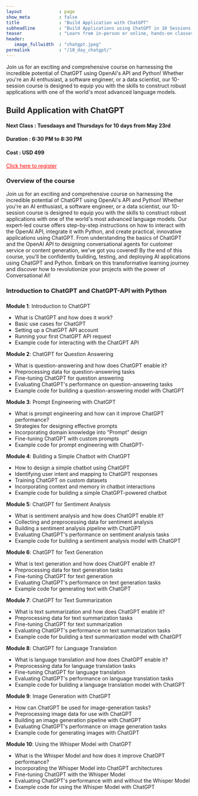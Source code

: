 ```yaml
---
layout              : page
show_meta           : false
title               : "Build Application with ChatGPT"
subheadline         : "Build Applications using ChatGPT in 10 Sessions using OpenAI API and Python"
teaser              : "Learn from in-person or online, hands-on classes taught by industry experts"
header:
   image_fullwidth  : "chatgpt.jpeg"
permalink           : "/10_day_chatgpt/"
---
```



Join us for an exciting and comprehensive course on harnessing the incredible potential of ChatGPT using OpenAI's API and Python! Whether you're an AI enthusiast, a software engineer, or a data scientist, our 10-session course is designed to equip you with the skills to construct robust applications with one of the world's most advanced language models.

## Build Application with ChatGPT

#### Next Class : Tuesdaays and Thursdays for 10 days from  May 23rd  
#### Duration   : 6:30 PM to 8:30 PM 
#### Cost       : USD 499 

<a href="https://www.mlacademy.io/register_chatgpt_course" style="color: red;">Click here to register</a>


### Overview of the course
Join us for an exciting and comprehensive course on harnessing the incredible potential of ChatGPT using OpenAI's API and Python! Whether you're an AI enthusiast, a software engineer, or a data scientist, our 10-session course is designed to equip you with the skills to construct robust applications with one of the world's most advanced language models.
Our expert-led course offers step-by-step instructions on how to interact with the OpenAI API, integrate it with Python, and create practical, innovative applications using ChatGPT. From understanding the basics of ChatGPT and the OpenAI API to designing conversational agents for customer service or content generation, we've got you covered!
By the end of this course, you'll be confidently building, testing, and deploying AI applications using ChatGPT and Python. Embark on this transformative learning journey and discover how to revolutionize your projects with the power of Conversational AI!

### Introduction to ChatGPT and ChatGPT-API with Python
### 

**Module 1**: Introduction to ChatGPT
- What is ChatGPT and how does it work?
- Basic use cases for ChatGPT
- Setting up a ChatGPT API account
- Running your first ChatGPT API request
- Example code for interacting with the ChatGPT API


**Module 2**: ChatGPT for Question Answering   
- What is question-answering and how does ChatGPT enable it?   
- Preprocessing data for question-answering tasks  
- Fine-tuning ChatGPT for question answering   
- Evaluating ChatGPT's performance on question-answering tasks 
- Example code for building a question-answering model with ChatGPT


**Module 3**: Prompt Engineering with ChatGPT 
- What is prompt engineering and how can it improve ChatGPT performance?   
- Strategies for designing effective prompts   
- Incorporating domain knowledge into “Prompt” design
- Fine-tuning ChatGPT with custom prompts  
- Example code for prompt engineering with ChatGPT-


**Module 4**: Building a Simple Chatbot with ChatGPT
- How to design a simple chatbot using ChatGPT
- Identifying user intent and mapping to ChatGPT responses
- Training ChatGPT on custom datasets
- Incorporating context and memory in chatbot interactions
- Example code for building a simple ChatGPT-powered chatbot


**Module 5**: ChatGPT for Sentiment Analysis 
- What is sentiment analysis and how does ChatGPT enable it?   
- Collecting and preprocessing data for sentiment analysis 
- Building a sentiment analysis pipeline with ChatGPT  
- Evaluating ChatGPT's performance on sentiment analysis tasks 
- Example code for building a sentiment analysis model with ChatGPT


**Module 6**: ChatGPT for Text Generation       
- What is text generation and how does ChatGPT enable it?  
- Preprocessing data for text generation tasks 
- Fine-tuning ChatGPT for text generation  
- Evaluating ChatGPT's performance on text generation tasks
- Example code for generating text with ChatGPT



**Module 7**: ChatGPT for Text Summarization  
- What is text summarization and how does ChatGPT enable it? 
- Preprocessing data for text summarization tasks 
- Fine-tuning ChatGPT for text summarization 
- Evaluating ChatGPT's performance on text summarization tasks 
-  Example code for building a text summarization model with ChatGPT 


**Module 8**: ChatGPT for Language Translation
- What is language translation and how does ChatGPT enable it? 
- Preprocessing data for language translation tasks
- Fine-tuning ChatGPT for language translation 
- Evaluating ChatGPT's performance on language translation tasks   
- Example code for building a language translation model with ChatGPT  


**Module 9**: Image Generation with ChatGPT 
- How can ChatGPT be used for image-generation tasks? 
- Preprocessing image data for use with ChatGPT 
- Building an image generation pipeline with ChatGPT 
- Evaluating ChatGPT's performance on image generation tasks 
- Example code for generating images with ChatGPT 

**Module 10**: Using the Whisper Model with ChatGPT 
- What is the Whisper Model and how does it improve ChatGPT performance? 
- Incorporating the Whisper Model into ChatGPT architectures 
- Fine-tuning ChatGPT with the Whisper Model
- Evaluating ChatGPT's performance with and without the Whisper Model
- Example code for using the Whisper Model with ChatGPT